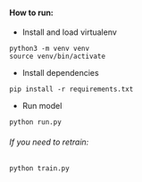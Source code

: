 
#### How to run:

- Install and load virtualenv
```
python3 -m venv venv
source venv/bin/activate
```

- Install dependencies
```
pip install -r requirements.txt
```

- Run model
```
python run.py
```



###### If you need to retrain:
```
python train.py
```


